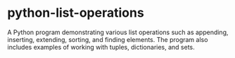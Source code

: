 # python-list-operations
A Python program demonstrating various list operations such as appending, inserting, extending, sorting, and finding elements. The program also includes examples of working with tuples, dictionaries, and sets.
